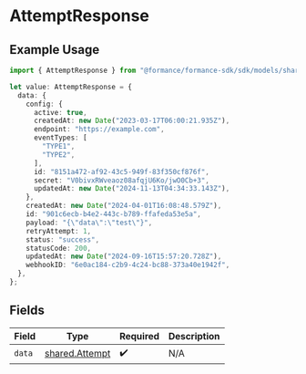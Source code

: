 # AttemptResponse

## Example Usage

```typescript
import { AttemptResponse } from "@formance/formance-sdk/sdk/models/shared";

let value: AttemptResponse = {
  data: {
    config: {
      active: true,
      createdAt: new Date("2023-03-17T06:00:21.935Z"),
      endpoint: "https://example.com",
      eventTypes: [
        "TYPE1",
        "TYPE2",
      ],
      id: "8151a472-af92-43c5-949f-83f350cf876f",
      secret: "V0bivxRWveaoz08afqjU6Ko/jwO0Cb+3",
      updatedAt: new Date("2024-11-13T04:34:33.143Z"),
    },
    createdAt: new Date("2024-04-01T16:08:48.579Z"),
    id: "901c6ecb-b4e2-443c-b789-ffafeda53e5a",
    payload: "{\"data\":\"test\"}",
    retryAttempt: 1,
    status: "success",
    statusCode: 200,
    updatedAt: new Date("2024-09-16T15:57:20.728Z"),
    webhookID: "6e0ac184-c2b9-4c24-bc88-373a40e1942f",
  },
};
```

## Fields

| Field                                                   | Type                                                    | Required                                                | Description                                             |
| ------------------------------------------------------- | ------------------------------------------------------- | ------------------------------------------------------- | ------------------------------------------------------- |
| `data`                                                  | [shared.Attempt](../../../sdk/models/shared/attempt.md) | :heavy_check_mark:                                      | N/A                                                     |